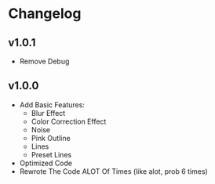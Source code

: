 # Changelog

## v1.0.1
- Remove Debug

## v1.0.0
- Add Basic Features:
    - Blur Effect
    - Color Correction Effect
    - Noise
    - Pink Outline
    - Lines
    - Preset Lines
- Optimized Code
- Rewrote The Code ALOT Of Times (like alot, prob 6 times)